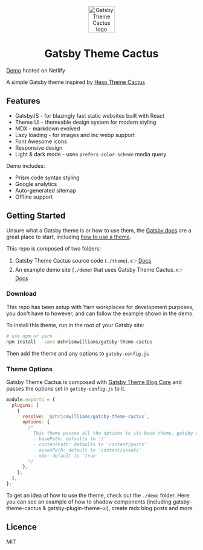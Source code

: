 <p align="center">
  <img alt="Gatsby Theme Cactus logo" src="https://res.cloudinary.com/dqzlshiwt/image/upload/v1581006740/web/gatsby-theme-cactus.png" width="70" />
</p>
<h1 align="center">
  Gatsby Theme Cactus
</h1>

[Demo](https://gatsby-theme-cactus.netlify.com/) hosted on Netlify

A simple Gatsby theme inspired by [Hexo Theme Cactus](https://github.com/probberechts/hexo-theme-cactus)

## Features

- GatsbyJS - for blazingly fast static websites built with React
- Theme UI - themeable design system for modern styling
- MDX - markdown evolved
- Lazy loading - for images and inc webp support
- Font Awesome icons
- Responsive design
- Light & dark mode - uses `prefers-color-scheme` media query

Demo includes:

- Prism code syntax styling
- Google analytics
- Auto-generated sitemap
- Offline support

## Getting Started

Unsure what a Gatsby theme is or how to use them, the [Gatsby docs](https://www.gatsbyjs.org/docs/themes/what-are-gatsby-themes/) are a great place to start, including [how to use a theme](https://www.gatsbyjs.org/docs/themes/using-a-gatsby-theme).

This repo is composed of two folders:

1. Gatsby Theme Cactus source code (`./theme`). 👉 [Docs](./theme/README.md)
2. An example demo site (`./demo`) that uses Gatsby Theme Cactus. 👉 [Docs](./demo/README.md)

### Download

This repo has been setup with Yarn workplaces for development purposes, you don't have to however, and can follow the example shown in the demo.

To install this theme, run in the root of your Gatsby site:

```sh
# use npm or yarn
npm install --save @chrismwilliams/gatsby-theme-cactus
```

Then add the theme and any options to `gatsby-config.js`

### Theme Options

Gatsby Theme Cactus is composed with [Gatsby Theme Blog Core](https://github.com/gatsbyjs/gatsby/tree/master/packages/gatsby-theme-blog-core) and passes the options set in `gatsby-config.js` to it.

```js
module.exports = {
  plugins: [
    {
      resolve: `@chrismwilliams/gatsby-theme-cactus`,
      options: {
        /*
          This theme passes all the options to its base theme, gatsby-theme-blog-core
          - basePath: defaults to '/'
          - contentPath: defaults to 'content/posts'
          - assetPath: default to 'content/assets'
          - mdx: default to 'true'
        */
      },
    },
  ],
};
```

To get an idea of how to use the theme, check out the `./demo` folder. Here you can see an example of how to shadow components (including gatsby-theme-cactus & gatsby-plugin-theme-ui), create mdx blog posts and more.

## Licence

MIT
